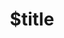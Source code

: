 ---
title: $title
second_title: Aspose.PSD per riferimento API .NET
description: $description
type: docs
weight: $weight
url: /it/net/$ref/
---
